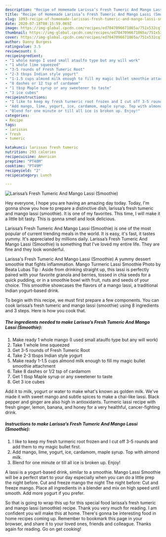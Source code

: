 ```yaml
---
description: "Recipe of Homemade Larissa’s Fresh Tumeric And Mango Lassi (Smoothie)"
title: "Recipe of Homemade Larissa’s Fresh Tumeric And Mango Lassi (Smoothie)"
slug: 1093-recipe-of-homemade-larissas-fresh-tumeric-and-mango-lassi-smoothie
date: 2020-07-18T08:15:59.069Z
image: https://img-global.cpcdn.com/recipes/ed7047096671865a/751x532cq70/larissas-fresh-tumeric-and-mango-lassi-smoothie-recipe-main-photo.jpg
thumbnail: https://img-global.cpcdn.com/recipes/ed7047096671865a/751x532cq70/larissas-fresh-tumeric-and-mango-lassi-smoothie-recipe-main-photo.jpg
cover: https://img-global.cpcdn.com/recipes/ed7047096671865a/751x532cq70/larissas-fresh-tumeric-and-mango-lassi-smoothie-recipe-main-photo.jpg
author: Danny Burgess
ratingvalue: 3.5
reviewcount: 6
recipeingredient:
- "1 whole mango I used small ataulfo type but any will work"
- "1 whole lime squeezed"
- "3-5 rounds of Fresh Tumeric Root"
- "2-3 tbsps Indian style yogurt"
- "1-1.5 cups almond milk enough to fill my magic bullet smoothie attachment"
- "8 dashes or 12 tsp of cardamom"
- "1 tbsp Maple syrup or any sweetener to taste"
- "3 ice cubes"
recipeinstructions:
- "I like to keep my fresh turmeric root frozen and I cut off 3-5 rounds and add them to my magic bullet first."
- "Add mango, lime, yogurt, ice, cardamom, maple syrup. Top with almond milk."
- "Blend for one minute or till all ice is broken up. Enjoy!"
categories:
- Recipe
tags:
- larissas
- fresh
- tumeric

katakunci: larissas fresh tumeric 
nutrition: 293 calories
recipecuisine: American
preptime: "PT40M"
cooktime: "PT49M"
recipeyield: "2"
recipecategory: Lunch

---
```



![Larissa’s Fresh Tumeric And Mango Lassi (Smoothie)](https://img-global.cpcdn.com/recipes/ed7047096671865a/751x532cq70/larissas-fresh-tumeric-and-mango-lassi-smoothie-recipe-main-photo.jpg)

Hey everyone, I hope you are having an amazing day today. Today, I'm gonna show you how to prepare a distinctive dish, larissa’s fresh tumeric and mango lassi (smoothie). It is one of my favorites. This time, I will make it a little bit tasty. This is gonna smell and look delicious.

Larissa’s Fresh Tumeric And Mango Lassi (Smoothie) is one of the most popular of current trending meals in the world. It is easy, it's fast, it tastes yummy. It's appreciated by millions daily. Larissa’s Fresh Tumeric And Mango Lassi (Smoothie) is something that I've loved my entire life. They are fine and they look wonderful.

Larissa&#39;s Fresh Tumeric And Mango Lassi (Smoothie) A yummy dessert smoothie that fights inflammation. Mango Turmeric Lassi Smoothie Photo by Beata Lubas Tip : Aside from drinking straight up, this lassi is perfectly paired with your favorite granola and berries, tossed in chia seeds for a quick pudding, or in a smoothie bowl with fruit, nuts and seeds of your choice. This smoothie showcases the flavors of a mango lassi, a traditional Indian yogurt-based drink.


To begin with this recipe, we must first prepare a few components. You can cook larissa’s fresh tumeric and mango lassi (smoothie) using 8 ingredients and 3 steps. Here is how you cook that.

<!--inarticleads1-->

##### The ingredients needed to make Larissa’s Fresh Tumeric And Mango Lassi (Smoothie):

1. Make ready 1 whole mango (I used small ataulfo type but any will work)
1. Take 1 whole lime squeezed
1. Get 3-5 rounds of Fresh Tumeric Root
1. Take 2-3 tbsps Indian style yogurt
1. Make ready 1-1.5 cups almond milk enough to fill my magic bullet smoothie attachment
1. Take 8 dashes or 1/2 tsp of cardamom
1. Get 1 tbsp Maple syrup or any sweetener to taste
1. Get 3 ice cubes


Add it to milk, yogurt or water to make what&#39;s known as golden milk. We&#39;ve made it with sweet mango and subtle spices to make a chai-like lassi. Black pepper and ginger are also high in antioxidants. Turmeric lassi recipe with fresh ginger, lemon, banana, and honey for a very healthful, cancer-fighting drink. 

<!--inarticleads2-->

##### Instructions to make Larissa’s Fresh Tumeric And Mango Lassi (Smoothie):

1. I like to keep my fresh turmeric root frozen and I cut off 3-5 rounds and add them to my magic bullet first.
1. Add mango, lime, yogurt, ice, cardamom, maple syrup. Top with almond milk.
1. Blend for one minute or till all ice is broken up. Enjoy!


A lassi is a yogurt-based drink, similar to a smoothie. Mango Lassi Smoothie will be a perfect start to your day especially when you can do a little prep the night before. Cut and freeze mango the night The night before: Cut and freeze mango. Place all ingredients in a blender and mix on high speed until smooth. Add more yogurt if you prefer. 

So that is going to wrap this up for this special food larissa’s fresh tumeric and mango lassi (smoothie) recipe. Thank you very much for reading. I am confident you will make this at home. There's gonna be interesting food in home recipes coming up. Remember to bookmark this page in your browser, and share it to your loved ones, friends and colleague. Thanks again for reading. Go on get cooking!
